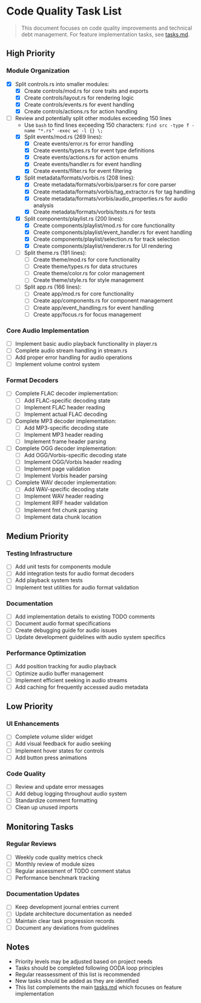 # Code Quality Task List

> This document focuses on code quality improvements and technical debt management. For feature implementation tasks, see [tasks.md](tasks.md).

## High Priority

### Module Organization
- [x] Split controls.rs into smaller modules:
  - [x] Create controls/mod.rs for core traits and exports
  - [x] Create controls/layout.rs for rendering logic
  - [x] Create controls/events.rs for event handling
  - [x] Create controls/actions.rs for action handling
- [ ] Review and potentially split other modules exceeding 150 lines
  - Use ```bash``` to find lines exceeding 150 characters: ```find src -type f -name "*.rs" -exec wc -l {} \;```
  - [x] Split events/mod.rs (269 lines):
    - [x] Create events/error.rs for error handling
    - [x] Create events/types.rs for event type definitions
    - [x] Create events/actions.rs for action enums
    - [x] Create events/handler.rs for event handling
    - [x] Create events/filter.rs for event filtering
  - [x] Split metadata/formats/vorbis.rs (208 lines):
    - [x] Create metadata/formats/vorbis/parser.rs for core parser
    - [x] Create metadata/formats/vorbis/tag_extractor.rs for tag handling
    - [x] Create metadata/formats/vorbis/audio_properties.rs for audio analysis
    - [x] Create metadata/formats/vorbis/tests.rs for tests
  - [x] Split components/playlist.rs (200 lines):
    - [x] Create components/playlist/mod.rs for core functionality
    - [x] Create components/playlist/event_handler.rs for event handling
    - [x] Create components/playlist/selection.rs for track selection
    - [x] Create components/playlist/renderer.rs for UI rendering
  - [ ] Split theme.rs (191 lines):
    - [ ] Create theme/mod.rs for core functionality
    - [ ] Create theme/types.rs for data structures
    - [ ] Create theme/color.rs for color management
    - [ ] Create theme/style.rs for style management
  - [ ] Split app.rs (166 lines):
    - [ ] Create app/mod.rs for core functionality
    - [ ] Create app/components.rs for component management
    - [ ] Create app/event_handling.rs for event handling
    - [ ] Create app/focus.rs for focus management

### Core Audio Implementation
- [ ] Implement basic audio playback functionality in player.rs
- [ ] Complete audio stream handling in stream.rs
- [ ] Add proper error handling for audio operations
- [ ] Implement volume control system

### Format Decoders
- [ ] Complete FLAC decoder implementation:
  - [ ] Add FLAC-specific decoding state
  - [ ] Implement FLAC header reading
  - [ ] Implement actual FLAC decoding
- [ ] Complete MP3 decoder implementation:
  - [ ] Add MP3-specific decoding state
  - [ ] Implement MP3 header reading
  - [ ] Implement frame header parsing
- [ ] Complete OGG decoder implementation:
  - [ ] Add OGG/Vorbis-specific decoding state
  - [ ] Implement OGG/Vorbis header reading
  - [ ] Implement page validation
  - [ ] Implement Vorbis header parsing
- [ ] Complete WAV decoder implementation:
  - [ ] Add WAV-specific decoding state
  - [ ] Implement WAV header reading
  - [ ] Implement RIFF header validation
  - [ ] Implement fmt chunk parsing
  - [ ] Implement data chunk location

## Medium Priority

### Testing Infrastructure
- [ ] Add unit tests for components module
- [ ] Add integration tests for audio format decoders
- [ ] Add playback system tests
- [ ] Implement test utilities for audio format validation

### Documentation
- [ ] Add implementation details to existing TODO comments
- [ ] Document audio format specifications
- [ ] Create debugging guide for audio issues
- [ ] Update development guidelines with audio system specifics

### Performance Optimization
- [ ] Add position tracking for audio playback
- [ ] Optimize audio buffer management
- [ ] Implement efficient seeking in audio streams
- [ ] Add caching for frequently accessed audio metadata

## Low Priority

### UI Enhancements
- [ ] Complete volume slider widget
- [ ] Add visual feedback for audio seeking
- [ ] Implement hover states for controls
- [ ] Add button press animations

### Code Quality
- [ ] Review and update error messages
- [ ] Add debug logging throughout audio system
- [ ] Standardize comment formatting
- [ ] Clean up unused imports

## Monitoring Tasks

### Regular Reviews
- [ ] Weekly code quality metrics check
- [ ] Monthly review of module sizes
- [ ] Regular assessment of TODO comment status
- [ ] Performance benchmark tracking

### Documentation Updates
- [ ] Keep development journal entries current
- [ ] Update architecture documentation as needed
- [ ] Maintain clear task progression records
- [ ] Document any deviations from guidelines

## Notes

- Priority levels may be adjusted based on project needs
- Tasks should be completed following OODA loop principles
- Regular reassessment of this list is recommended
- New tasks should be added as they are identified
- This list complements the main [tasks.md](tasks.md) which focuses on feature implementation

